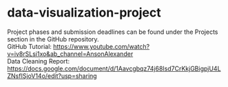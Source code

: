 # data-visualization-project
Project phases and submission deadlines can be found under the Projects section in the GitHub repository.  
GitHub Tutorial: https://www.youtube.com/watch?v=iv8rSLsi1xo&ab_channel=AnsonAlexander  
Data Cleaning Report: https://docs.google.com/document/d/1Aavcgbqz74j68Isd7CrKkjGBigpjU4LZNsfISjoV14o/edit?usp=sharing
